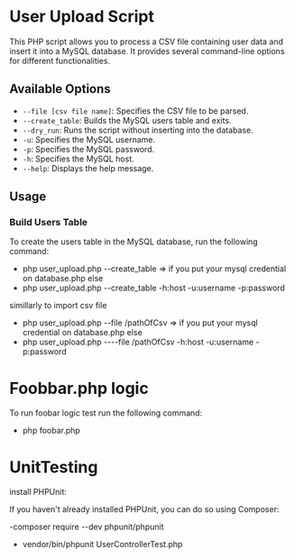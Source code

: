 # User Upload Script

This PHP script allows you to process a CSV file containing user data and insert it into a MySQL database. It provides several command-line options for different functionalities.

## Available Options

- `--file [csv file name]`: Specifies the CSV file to be parsed.
- `--create_table`: Builds the MySQL users table and exits.
- `--dry_run`: Runs the script without inserting into the database.
- `-u`: Specifies the MySQL username.
- `-p`: Specifies the MySQL password.
- `-h`: Specifies the MySQL host.
- `--help`: Displays the help message.

## Usage

### Build Users Table
To create the users table in the MySQL database, run the following command:

- php user_upload.php --create_table => if you put your mysql credential on database.php else
- php user_upload.php --create_table -h:host -u:username -p:password

simillarly to import csv file
- php user_upload.php --file /pathOfCsv => if you put your mysql credential on database.php else
- php user_upload.php ----file /pathOfCsv -h:host -u:username -p:password

# Foobbar.php logic
To run foobar logic test run the following command:
- php foobar.php

# UnitTesting
install PHPUnit:

If you haven't already installed PHPUnit, you can do so using Composer:

-composer require --dev phpunit/phpunit
- vendor/bin/phpunit UserControllerTest.php
